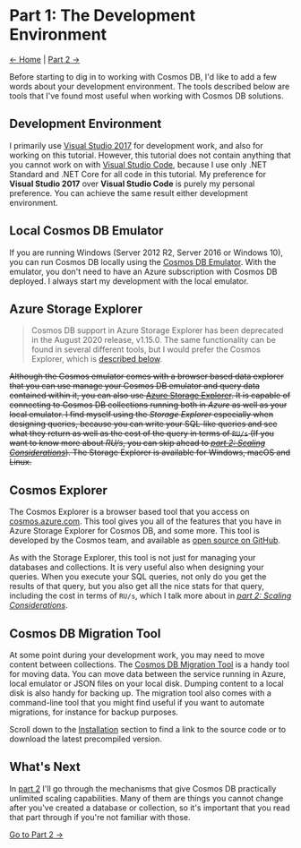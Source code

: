 # Part 1: The Development Environment

[<- Home](README.md) | [Part 2 ->](Part02-readme.md)

Before starting to dig in to working with Cosmos DB, I'd like to add a few words about your development environment. The tools described below are tools that I've found most useful when working with Cosmos DB solutions.

## Development Environment
I primarily use [Visual Studio 2017](https://docs.microsoft.com/en-us/visualstudio/install/install-visual-studio?view=vs-2017) for development work, and also for working on this tutorial. However, this tutorial does not contain anything that you cannot work on with [Visual Studio Code](https://code.visualstudio.com/), because I use only .NET Standard and .NET Core for all code in this tutorial. My preference for **Visual Studio 2017** over **Visual Studio Code** is purely my personal preference. You can achieve the same result either development environment.

## Local Cosmos DB Emulator
If you are running Windows (Server 2012 R2, Server 2016 or Windows 10), you can run Cosmos DB locally using the [Cosmos DB Emulator](https://docs.microsoft.com/en-us/azure/cosmos-db/local-emulator). With the emulator, you don't need to have an Azure subscription with Cosmos DB deployed. I always start my development with the local emulator.

## Azure Storage Explorer
> Cosmos DB support in Azure Storage Explorer has been deprecated in the August 2020 release, v1.15.0. The same functionality can be found in several different tools, but I would prefer the Cosmos Explorer, which is [described below](#cosmos-explorer).

~~Although the Cosmos emulator comes with a browser based data explorer that you can use manage your Cosmos DB emulator and query data contained within it, you can also use [Azure Storage Explorer](https://azure.microsoft.com/en-us/features/storage-explorer/). It is capable of connecting to Cosmos DB collections running both in *Azure* as well as your local emulator. I find myself using the *Storage Explorer* especially when designing queries, because you can write your SQL-like queries and see what they return as well as the cost of the query in terms of `RU/s` (If you want to know more about *RU/s*, you can skip ahead to [*part 2: Scaling Considerations*](Part02-readme.md)). The Storage Explorer is available for Windows, macOS and Linux.~~

## Cosmos Explorer
The Cosmos Explorer is a browser based tool that you access on [cosmos.azure.com](https://cosmos.azure.com/). This tool gives you all of the features that you have in Azure Storage Explorer for Cosmos DB, and some more. This tool is developed by the Cosmos team, and available as [open source on GitHub](https://github.com/Azure/cosmos-explorer).

As with the Storage Explorer, this tool is not just for managing your databases and collections. It is very useful also when designing your queries. When you execute your SQL queries, not only do you get the results of that query, but you also get all the nice stats for that query, including the cost in terms of `RU/s`, which I talk more about in [*part 2: Scaling Considerations*](Part02-readme.md).

## Cosmos DB Migration Tool
At some point during your development work, you may need to move content between collections. The [Cosmos DB Migration Tool](https://docs.microsoft.com/en-us/azure/cosmos-db/import-data) is a handy tool for moving data. You can move data between the service running in Azure, local emulator or JSON files on your local disk. Dumping content to a local disk is also handy for backing up. The migration tool also comes with a command-line tool that you might find useful if you want to automate migrations, for instance for backup purposes.

Scroll down to the [Installation](https://docs.microsoft.com/en-us/azure/cosmos-db/import-data#Install) section to find a link to the source code or to download the latest precompiled version.

## What's Next
In [part 2](Part02-readme.md) I'll go through the mechanisms that give Cosmos DB practically unlimited scaling capabilities. Many of them are things you cannot change after you've created a database or collection, so it's important that you read that part through if you're not familiar with those.

[Go to Part 2 ->](Part02-readme.md)

